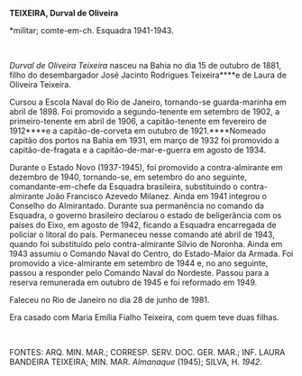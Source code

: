 **TEIXEIRA, Durval de Oliveira**

\*militar; comte-em-ch. Esquadra 1941-1943.

 

*Durval de Oliveira Teixeira* nasceu na Bahia no dia 15 de outubro de
1881, filho do desembargador José Jacinto Rodrigues Teixeira****e de
Laura de Oliveira Teixeira.

Cursou a Escola Naval do Rio de Janeiro, tornando-se guarda-marinha em
abril de 1898. Foi promovido a segundo-tenente em setembro de 1902, a
primeiro-tenente em abril de 1906, a capitão-tenente em fevereiro de
1912****e a capitão-de-corveta em outubro de 1921.****Nomeado capitão
dos portos na Bahia em 1931, em março de 1932 foi promovido a
capitão-de-fragata e a capitão-de-mar-e-guerra em agosto de 1934.

Durante o Estado Novo (1937-1945), foi promovido a contra-almirante em
dezembro de 1940, tornando-se, em setembro do ano seguinte,
comandante-em-chefe da Esquadra brasileira, substituindo o
contra-almirante João Francisco Azevedo Milanez. Ainda em 1941 integrou
o Conselho do Almirantado. Durante sua permanência no comando da
Esquadra, o governo brasileiro declarou o estado de beligerância com os
países do Eixo, em agosto de 1942, ficando a Esquadra encarregada de
policiar o litoral do país. Permaneceu nesse comando até abril de 1943,
quando foi substituído pelo contra-almirante Sílvio de Noronha. Ainda em
1943 assumiu o Comando Naval do Centro, do Estado-Maior da Armada. Foi
promovido a vice-almirante em setembro de 1944 e, no ano seguinte,
passou a responder pelo Comando Naval do Nordeste. Passou para a reserva
remunerada em outubro de 1945 e foi reformado em 1949.

Faleceu no Rio de Janeiro no dia 28 de junho de 1981.

Era casado com Maria Emília Fialho Teixeira, com quem teve duas filhas.

 

FONTES: ARQ. MIN. MAR.; CORRESP. SERV. DOC. GER. MAR.; INF. LAURA
BANDEIRA TEIXEIRA; MIN. MAR. *Almanaque* (1945); SILVA, H. *1942*.

 
